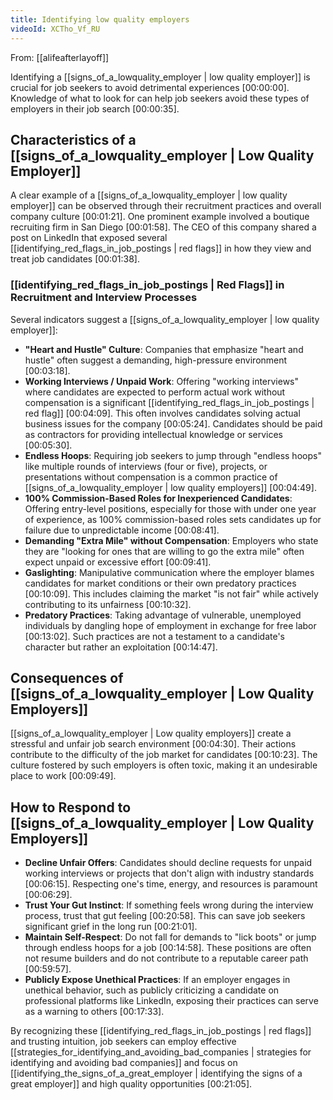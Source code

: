 ```yaml
---
title: Identifying low quality employers
videoId: XCTho_Vf_RU
---
```


From: [[alifeafterlayoff]] <br/> 

Identifying a [[signs_of_a_lowquality_employer | low quality employer]] is crucial for job seekers to avoid detrimental experiences <a class="yt-timestamp" data-t="00:00:00">[00:00:00]</a>. Knowledge of what to look for can help job seekers avoid these types of employers in their job search <a class="yt-timestamp" data-t="00:00:35">[00:00:35]</a>.

## Characteristics of a [[signs_of_a_lowquality_employer | Low Quality Employer]]

A clear example of a [[signs_of_a_lowquality_employer | low quality employer]] can be observed through their recruitment practices and overall company culture <a class="yt-timestamp" data-t="00:01:21">[00:01:21]</a>. One prominent example involved a boutique recruiting firm in San Diego <a class="yt-timestamp" data-t="00:01:58">[00:01:58]</a>. The CEO of this company shared a post on LinkedIn that exposed several [[identifying_red_flags_in_job_postings | red flags]] in how they view and treat job candidates <a class="yt-timestamp" data-t="00:01:38">[00:01:38]</a>.

### [[identifying_red_flags_in_job_postings | Red Flags]] in Recruitment and Interview Processes

Several indicators suggest a [[signs_of_a_lowquality_employer | low quality employer]]:

*   **"Heart and Hustle" Culture**: Companies that emphasize "heart and hustle" often suggest a demanding, high-pressure environment <a class="yt-timestamp" data-t="00:03:18">[00:03:18]</a>.
*   **Working Interviews / Unpaid Work**: Offering "working interviews" where candidates are expected to perform actual work without compensation is a significant [[identifying_red_flags_in_job_postings | red flag]] <a class="yt-timestamp" data-t="00:04:09">[00:04:09]</a>. This often involves candidates solving actual business issues for the company <a class="yt-timestamp" data-t="00:05:24">[00:05:24]</a>. Candidates should be paid as contractors for providing intellectual knowledge or services <a class="yt-timestamp" data-t="00:05:30">[00:05:30]</a>.
*   **Endless Hoops**: Requiring job seekers to jump through "endless hoops" like multiple rounds of interviews (four or five), projects, or presentations without compensation is a common practice of [[signs_of_a_lowquality_employer | low quality employers]] <a class="yt-timestamp" data-t="00:04:49">[00:04:49]</a>.
*   **100% Commission-Based Roles for Inexperienced Candidates**: Offering entry-level positions, especially for those with under one year of experience, as 100% commission-based roles sets candidates up for failure due to unpredictable income <a class="yt-timestamp" data-t="00:08:41">[00:08:41]</a>.
*   **Demanding "Extra Mile" without Compensation**: Employers who state they are "looking for ones that are willing to go the extra mile" often expect unpaid or excessive effort <a class="yt-timestamp" data-t="00:09:41">[00:09:41]</a>.
*   **Gaslighting**: Manipulative communication where the employer blames candidates for market conditions or their own predatory practices <a class="yt-timestamp" data-t="00:10:09">[00:10:09]</a>. This includes claiming the market "is not fair" while actively contributing to its unfairness <a class="yt-timestamp" data-t="00:10:32">[00:10:32]</a>.
*   **Predatory Practices**: Taking advantage of vulnerable, unemployed individuals by dangling hope of employment in exchange for free labor <a class="yt-timestamp" data-t="00:13:02">[00:13:02]</a>. Such practices are not a testament to a candidate's character but rather an exploitation <a class="yt-timestamp" data-t="00:14:47">[00:14:47]</a>.

## Consequences of [[signs_of_a_lowquality_employer | Low Quality Employers]]

[[signs_of_a_lowquality_employer | Low quality employers]] create a stressful and unfair job search environment <a class="yt-timestamp" data-t="00:04:30">[00:04:30]</a>. Their actions contribute to the difficulty of the job market for candidates <a class="yt-timestamp" data-t="00:10:23">[00:10:23]</a>. The culture fostered by such employers is often toxic, making it an undesirable place to work <a class="yt-timestamp" data-t="00:09:49">[00:09:49]</a>.

## How to Respond to [[signs_of_a_lowquality_employer | Low Quality Employers]]

*   **Decline Unfair Offers**: Candidates should decline requests for unpaid working interviews or projects that don't align with industry standards <a class="yt-timestamp" data-t="00:06:15">[00:06:15]</a>. Respecting one's time, energy, and resources is paramount <a class="yt-timestamp" data-t="00:06:29">[00:06:29]</a>.
*   **Trust Your Gut Instinct**: If something feels wrong during the interview process, trust that gut feeling <a class="yt-timestamp" data-t="00:20:58">[00:20:58]</a>. This can save job seekers significant grief in the long run <a class="yt-timestamp" data-t="00:21:01">[00:21:01]</a>.
*   **Maintain Self-Respect**: Do not fall for demands to "lick boots" or jump through endless hoops for a job <a class="yt-timestamp" data-t="00:14:58">[00:14:58]</a>. These positions are often not resume builders and do not contribute to a reputable career path <a class="yt-timestamp" data-t="00:59:57">[00:59:57]</a>.
*   **Publicly Expose Unethical Practices**: If an employer engages in unethical behavior, such as publicly criticizing a candidate on professional platforms like LinkedIn, exposing their practices can serve as a warning to others <a class="yt-timestamp" data-t="00:17:33">[00:17:33]</a>.

By recognizing these [[identifying_red_flags_in_job_postings | red flags]] and trusting intuition, job seekers can employ effective [[strategies_for_identifying_and_avoiding_bad_companies | strategies for identifying and avoiding bad companies]] and focus on [[identifying_the_signs_of_a_great_employer | identifying the signs of a great employer]] and high quality opportunities <a class="yt-timestamp" data-t="00:21:05">[00:21:05]</a>.